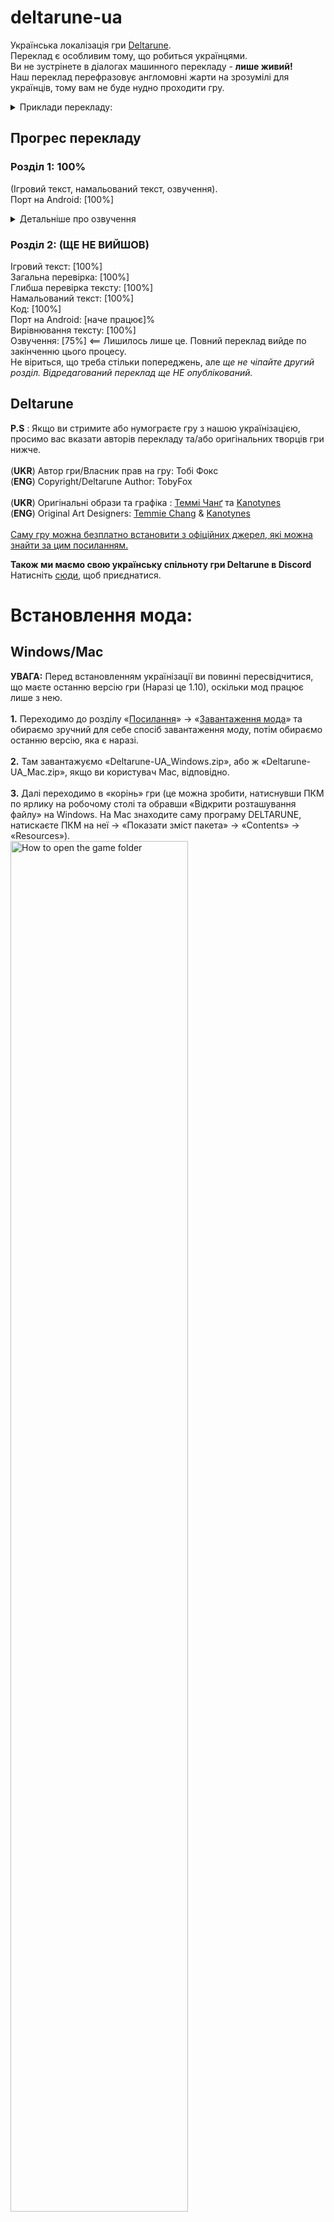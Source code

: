 # deltarune-ua

Українська локалізація гри [Deltarune](https://deltarune.com/).<br>Переклад є особливим тому, що робиться українцями.<br>Ви не зустрінете в діалогах машинного перекладу - **лише живий!**<br>Наш переклад перефразовує англомовні жарти на зрозумілі для українців, тому вам не буде нудно проходити гру.

<details>
    <summary>Приклади перекладу:</summary>
    <img width="75%" alt="Screenshots translation" src="https://cdn.discordapp.com/attachments/975536726967734272/1033464721795453039/20221020185357_2.jpg">
    <img width="75%" alt="Screenshots translation" src="https://cdn.discordapp.com/attachments/975536726967734272/1033464696386367578/2022-10-20_180548.png">
    <img width="75%" alt="Screenshots translation" src="https://cdn.discordapp.com/attachments/975536726967734272/1033464643630415993/20221020181207_1.jpg">
    <img width="75%" alt="Screenshots translation" src="https://cdn.discordapp.com/attachments/718188236433916026/974783328664309880/unknown.png">
    <img width="75%" alt="Screenshots translation" src="https://cdn.discordapp.com/attachments/718188236433916026/974782952020013116/unknown.png">
    <img width="75%" alt="Screenshots translation" src="https://cdn.discordapp.com/attachments/718188236433916026/972812056833183794/unknown.png">
    <img width="75%" alt="Screenshots translation" src="https://cdn.discordapp.com/attachments/718188236433916026/972812387960909895/unknown.png">
    <img width="75%" alt="Screenshots translation" src="https://cdn.discordapp.com/attachments/718188236433916026/956654495440437278/unknown.png">
    <img width="75%" alt="Screenshots translation" src="https://cdn.discordapp.com/attachments/718188236433916026/972846037154791435/unknown.png">
    <img width="75%" alt="Screenshots translation" src="https://cdn.discordapp.com/attachments/718188236433916026/974323245497061416/unknown.png">
</details>

## Прогрес перекладу

### Розділ 1: 100%
(Ігровий текст, намальований текст, озвучення).
<br>Порт на Android: [100%]

<details>
    <summary>Детальніше про озвучення</summary>
    <br>Голос Джиявола (https://youtu.be/LrTNVlcmk0M) та вокальний уривок «Не забудь» (ориг. «Dont Forget») (https://youtu.be/EWDl1gN0-c8).
</details>

### Розділ 2: **(ЩЕ НЕ ВИЙШОВ)**
Ігровий текст: [100%]
<br>Загальна перевірка: [100%]
<br>Глибша перевірка тексту: [100%]
<br>Намальований текст: [100%]
<br>Код: [100%]
<br>Порт на Android: [наче працює]%
<br>Вирівнювання тексту: [100%]
<br>Озвучення: [75%] <== Лишилось лише це. Повний переклад вийде по закінченню цього процесу.
<br>Не віриться, що треба стільки попереджень, але _ще не чіпайте другий розділ. Відредагований переклад ще НЕ опублікований._

## Deltarune
**P.S** : Якщо ви стримите або нумограєте гру з нашою українізацією, просимо вас вказати авторів перекладу та/або оригінальних творців гри нижче.
<br><br>
(**UKR**) Автор гри/Власник прав на гру: Тобі Фокс<br>(**ENG**) Copyright/Deltarune Author: TobyFox
<br><br>
(**UKR**) Оригінальні образи та графіка : [Теммі Чанґ](https://twitter.com/tuyoki) та [Kanotynes](https://twitter.com/kanotynes)<br>(**ENG**) Original Art Designers: [Temmie Chang](https://twitter.com/tuyoki) & [Kanotynes](https://twitter.com/kanotynes)
<br><br>[Саму гру можна безплатно встановити з офіційних джерел, які можна знайти за цим посиланням.](https://deltarune.com/)

**Також ми маємо свою українську спільноту гри Deltarune в Discord**
<br>Натисніть [сюди](https://discord.gg/uBMDfeMDJ3), щоб приєднатися.

# Встановлення мода:
## Windows/Mac
**УВАГА:** Перед встановленням українізації ви повинні пересвідчитися, що маєте останню версію гри (Наразі це 1.10), оскільки мод працює лише з нею.
<br><br>**1.** Переходимо до розділу «[Посилання](https://github.com/yanchukcha/deltarune-ua#посилання)» -> «[Завантаження мода](https://github.com/yanchukcha/deltarune-ua#Завантаження-мода)» та обираємо зручний для себе спосіб завантаження моду, потім обираємо останню версію, яка є наразі.
<br><br>
**2.** Там завантажуємо «Deltarune-UA_Windows.zip», або ж «Deltarune-UA_Mac.zip», якщо ви користувач Mac, відповідно.
<br><br>
**3.** Далі переходимо в «корінь» гри (це можна зробити, натиснувши ПКМ по ярлику на робочому столі та обравши «Відкрити розташування файлу» на Windows. На Mac знаходите саму програму DELTARUNE, натискаєте ПКМ на неї -> «Показати зміст пакета» -> «Contents» -> «Resources»).
<br>
<img width="75%" alt="How to open the game folder" src="https://media.discordapp.net/attachments/975536726967734272/977991842543054948/unknown.png">
<br>
**4.** Переносимо файли (`data` та теку `lang`) із завантаженого архіву просто до теки гри, та **ОБОВ'ЯЗКОВО** погоджуємося із заміною!
<br>
<img width="75%" alt="Move files" src="https://media.discordapp.net/attachments/939569454390603837/956290663828307968/unknown.png">
<br>
**5.** Тепер заходимо у гру та серед наявних мов обираємо українську. Готово! Приємної гри!


## Android
**1.** Переходимо до розділу «[Посилання](https://github.com/yanchukcha/deltarune-ua#Посилання)» -> «[Завантаження мода](https://github.com/yanchukcha/deltarune-ua#Завантаження-мода)» та обираємо зручний для себе спосіб завантаження моду, потім обираємо останню версію яка є наразі.
<br><br>
**2.** Завантажуємо «deltUA_mobile.apk». У випадку крашів спробуйте встановити «deltUA_mobile_shaderless.apk», НЕ видаляючи перед тим уже встановлену гру.
<br><br>
**3.** Тепер заходимо до гри та серед наявних мов обираємо українську. Готово! Приємної гри!
<br><br>
**P.S.** Перед оновленням застосунку на нову версію, НЕ видаляйте стару, щоб не втратити свої збереження!

## Повідомлення про проблеми та питання:
Якщо у вас виникли якісь проблеми із встановленням, чи є якісь інші питання:
<br>
**1.** Зайдіть до вкладки «[Issues](https://github.com/yanchukcha/deltarune-ua/issues)» та натисніть «New issue».
<br>
<img width="50%" alt="Issues tab" src="https://cdn.discordapp.com/attachments/1083924171580510228/1083933849026842644/2023-03-11_023409.png">
<br>
<br>
<img width="75%" alt="New issue tab" src="https://cdn.discordapp.com/attachments/1083924171580510228/1083933873211183205/2023-03-11_023913.png">
<br>
**2.** За допомогою готового шаблону з інструкціями [створіть](https://github.com/IndiMops/deltarune-ua/issues/new/choose) нове повідомлення про проблему та/або знайдену помилку в перекладі, натиснувши «Get Started»
<br>
<img width="75%" alt="Issue template" src="https://cdn.discordapp.com/attachments/1083924171580510228/1083934626176847932/2023-03-11_024113.png">
<br>
**3.** Для завершення натисніть на «Submit new issue», щоб підтвердити створення свого повідомлення. Готово!<br><br>

Також ви можете особисто звернутися до [yanchukcha](https://discord.com/users/366303194688782336) або [danielle](https://discord.com/users/625325289656025089) у Discord, або створити новий допис в каналі «#баґи-та-критика» на самому [сервері](https://discord.gg/uBMDfeMDJ3).<br>

# Посилання

### Завантаження мода
[Github](https://github.com/yanchukcha/deltarune-ua/releases)
<br><br>[Google Диск](https://drive.google.com/drive/folders/1ddDw02e9ku1zThp_Ia6moOhIsqJEMlbt?usp=sharing)
<br><br>[Nexusmods](https://www.nexusmods.com/deltarune/mods/8?tab=files)<br>

### Ми в соцмережах
[YouTube](https://www.youtube.com/@pereclaw)
<br><br>[Telegram](https://t.me/Pereclaw)
<br><br>[TikTok](https://www.tiktok.com/@pereclawteam_ua)
<br><br>[Наш сервер у Discord](https://discord.gg/uBMDfeMDJ3)

# Новини та оголошення
Переклад 1-го розділу повністю готовий, але досі рекомендується лишати відгуки щодо перекладу!<br>Внести у нього зміни потребує мінімальних зусиль, тому не соромтеся.
<br><br>**Якщо вам цікаво, є записи проходження перекладу 1-го розділу українськими стрімерами та нумограйниками (летсплеєрами), які ви можете переглянути за цими посиланнями:**

### YouTube
[Записи стримів](https://youtube.com/playlist?list=PLI3ZhbtyRn3WOY2v8I69CT-cIcrp6tVD4)

[Нумограї](https://www.youtube.com/playlist?list=PLI3ZhbtyRn3WqPKDTtvWKBxLXdrsjXhbK)

# Автори перекладу

## Перекладацька команда «Pereclaw»:

### Головний перекладач:
- yanchukcha: [Discord](https://discord.com/users/366303194688782336)

### Інші перекладачі:
- I.OL
- DanielleTlumach
- Семен Згущений

### Організаторка:
- DanielleTlumach: [Discord](https://discord.com/users/625325289656025089), [Steam](https://steamcommunity.com/id/DanyloRoch/), [Twitch](https://www.twitch.tv/daniellatlumach)

### Озвучення Джиявола:
- LostHuman - [Youtube](https://www.youtube.com/c/WildGamer111) (Голос)
- yanchukcha (Обробка)
- DanielleTlumach (Режисерування)

### Don't Forget - «Не забудь» (Вокальний уривок):
- Лора Шиґігара (Композиторка)
- FulminisIctus - [Youtube](https://www.youtube.com/c/FulminisIctus) (Інструментал)
- neonbonbon - [Twitch](https://www.twitch.tv/neonbonbon?sr=a) (Вокал)
- yanchukcha (Обробка)
- DanielleTlumach (Режисерування)

### Редактори та помічники:
- [Florentia Mysteria](https://github.com/florik-florentia) (Редактор)
- [INDMops](https://github.com/IndiMops) (Помічник)
- Яйойщик
